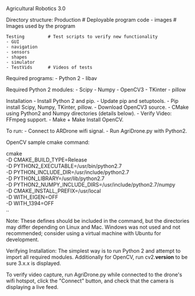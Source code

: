 Agricultural Robotics 3.0

Directory structure:
	Production		# Deployable program code
	- images		# Images used by the program

	Testing			# Test scripts to verify new functionality
	- GUI
	- navigation
	- sensors
	- shapes
	- simulator
	- TestVids		# Videos of tests


Required programs:
	- Python 2
	- libav


Required Python 2 modules:
	- Scipy
	- Numpy
	- OpenCV3
	- TKinter
	- pillow


Installation
	- Install Python 2 and pip.
	- Update pip and setuptools.
	- Pip install Scipy, Numpy, TKinter, pillow.
	- Download OpenCV3 source.
	- CMake using Python2 and Numpy directories (details below).
	- Verify Video: FFmpeg support.
	- Make + Make Install OpenCV.

To run:
	- Connect to ARDrone wifi signal.
	- Run AgriDrone.py with Python2.


OpenCV sample cmake command:

cmake \
-D CMAKE_BUILD_TYPE=Release \
-D PYTHON2_EXECUTABLE=/usr/bin/python2.7 \
-D PYTHON_INCLUDE_DIR=/usr/include/python2.7 \
-D PYTHON_LIBRARY=/usr/lib/python2.7 \
-D PYTHON2_NUMPY_INCLUDE_DIRS=/usr/include/python2.7/numpy \
-D CMAKE_INSTALL_PREFIX=/usr/local \
-D WITH_EIGEN=OFF \
-D WITH_1394=OFF \
..

Note:
These defines should be included in the command, but the directories may
differ depending on Linux and Mac. Windows was not used and not recommended;
consider using a virtual machine with Ubuntu for development.

Verifying Installation:
The simplest way is to run Python 2 and attempt to import all required modules.
Additionally for OpenCV, run
	cv2.__version__
to be sure 3.x.x is displayed.

To verify video capture, run AgriDrone.py while connected to the drone's wifi
hotspot, click the "Connect" button, and check that the camera is displaying
a live feed.

